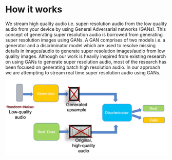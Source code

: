 # How it works

We stream high quality audio i.e. super-resolution audio from the low quality audio from your device by using General Adversarial networks (GANs). This concept of generating super resolution audio is borrowed from generating super resolution images using GANs.
A GAN comprises of two models i.e. a generator and a discriminator model which are used to resolve missing details in images/audio to generate super resolution images/audio from low quality images. Although our work is heavily inspired from existing research on using GANs 
to generate super resolution audio, most of the research has been focused on generating batch high resolution audio. In our approach we are attempting to stream real time super resolution audio using GANs.

![GAN](img/GAN_basic.png)

